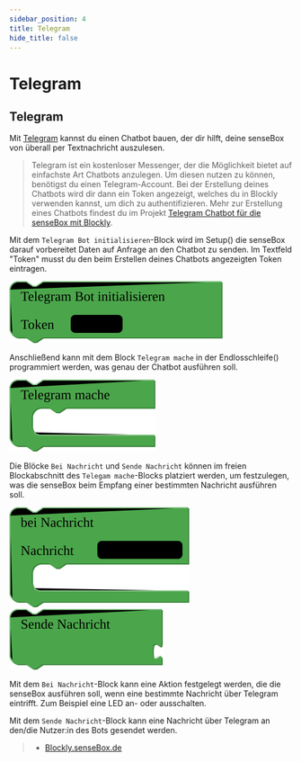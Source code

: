 ```yaml
---
sidebar_position: 4
title: Telegram
hide_title: false
---
```

# Telegram

## Telegram
Mit [Telegram](https://www.telegram.org) kannst du einen Chatbot bauen, der dir hilft, deine senseBox von überall per Textnachricht auszulesen.

> Telegram ist ein kostenloser Messenger, der die Möglichkeit bietet auf einfachste Art Chatbots anzulegen. Um diesen nutzen zu können, benötigst du einen Telegram-Account. Bei der Erstellung deines Chatbots wird dir dann ein Token angezeigt, welches du in Blockly verwenden kannst, um dich zu authentifizieren. Mehr zur Erstellung eines Chatbots findest du im Projekt [Telegram Chatbot für die senseBox mit Blockly](https://sensebox.de/projects/de/2019-12-15-telegram-blockly).

Mit dem `Telegram Bot initialisieren`-Block wird im Setup() die senseBox darauf vorbereitet Daten auf Anfrage an den Chatbot zu senden. Im Textfeld "Token" musst du den beim Erstellen deines Chatbots angezeigten Token eintragen.

![](../../../static/img/blockly-bilder/web-telegram/blockly-Web-Telegram-1.svg)

Anschließend kann mit dem Block `Telegram mache` in der Endlosschleife() programmiert werden, was genau der Chatbot ausführen soll.

![](../../../static/img/blockly-bilder/web-telegram/blockly-Web-Telegram-2.svg)

Die Blöcke `Bei Nachricht` und `Sende Nachricht` können im freien Blockabschnitt des `Telegam mache`-Blocks platziert werden, um festzulegen, was die senseBox beim Empfang einer bestimmten Nachricht ausführen soll.

![](../../../static/img/blockly-bilder/web-telegram/blockly-Web-Telegram-3.svg) ![](../../../static/img/blockly-bilder/web-telegram/blockly-Web-Telegram-4.svg)



Mit dem `Bei Nachricht`-Block kann eine Aktion festgelegt werden, die die senseBox ausführen soll, wenn eine bestimmte Nachricht über Telegram eintrifft. Zum Beispiel eine LED an- oder ausschalten.

Mit dem `Sende Nachricht`-Block kann eine Nachricht über Telegram an den/die Nutzer:in des Bots gesendet werden.

> - [Blockly.senseBox.de](https://blockly.sensebox.de/)